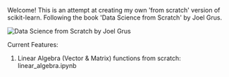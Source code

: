 Welcome! This is an attempt at creating my own 'from scratch' version of scikit-learn. Following the book 'Data Science from Scratch' by Joel Grus.

![Data Science from Scratch by Joel Grus](https://www.oreilly.com/library/cover/9781492041122/1200w630h/)

Current Features:

1. Linear Algebra (Vector & Matrix) functions from scratch: linear_algebra.ipynb
